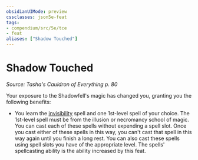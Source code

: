 ```yaml
---
obsidianUIMode: preview
cssclasses: json5e-feat
tags:
- compendium/src/5e/tce
- feat
aliases: ["Shadow Touched"]
---
```

# Shadow Touched
*Source: Tasha's Cauldron of Everything p. 80*  

Your exposure to the Shadowfell's magic has changed you, granting you the following benefits:

- You learn the [invisibility](../spells/invisibility.md#) spell and one 1st-level spell of your choice. The 1st-level spell must be from the illusion or necromancy school of magic. You can cast each of these spells without expending a spell slot. Once you cast either of these spells in this way, you can't cast that spell in this way again until you finish a long rest. You can also cast these spells using spell slots you have of the appropriate level. The spells' spellcasting ability is the ability increased by this feat.